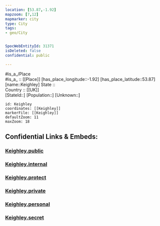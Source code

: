 ```yaml
---
location: [53.87,-1.92] 
mapzoom: [7,12] 
mapmarker: city 
type: City
tags:
- geo/City


SpocWebEntityId: 31371
isDeleted: false
confidential: public

---
```

#is_a_/Place  
#is_a_ :: [[Place]] 
[has_place_longitude::-1.92] 
[has_place_latitude::53.87] 
[name::Keighley] 
State ::  
Country :: [[UK]]  
[StateId::] 
[Population::] 
[Unknown::] 


```leaflet
id: Keighley
coordinates: [[Keighley]] 
markerFile: [[Keighley]] 
defaultZoom: 11 
maxZoom: 18
```


## Confidential Links & Embeds: 

### [Keighley.public](/_public/\Earth\Continent\Europe\Europe~North\UK\England\Regions~England\Yorkshire_and_the_Humber\Yorkshire~West\Bradford,County\cities~BradfordKeighley.public.md) 

### [Keighley.internal](/_internal/\Earth\Continent\Europe\Europe~North\UK\England\Regions~England\Yorkshire_and_the_Humber\Yorkshire~West\Bradford,County\cities~BradfordKeighley.internal.md) 

### [Keighley.protect](/_protect/\Earth\Continent\Europe\Europe~North\UK\England\Regions~England\Yorkshire_and_the_Humber\Yorkshire~West\Bradford,County\cities~BradfordKeighley.protect.md) 

### [Keighley.private](/_private/\Earth\Continent\Europe\Europe~North\UK\England\Regions~England\Yorkshire_and_the_Humber\Yorkshire~West\Bradford,County\cities~BradfordKeighley.private.md) 

### [Keighley.personal](/_personal/\Earth\Continent\Europe\Europe~North\UK\England\Regions~England\Yorkshire_and_the_Humber\Yorkshire~West\Bradford,County\cities~BradfordKeighley.personal.md) 

### [Keighley.secret](/_secret/\Earth\Continent\Europe\Europe~North\UK\England\Regions~England\Yorkshire_and_the_Humber\Yorkshire~West\Bradford,County\cities~BradfordKeighley.secret.md)

